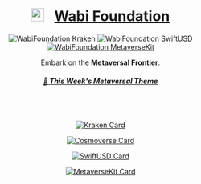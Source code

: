 <!-- markdownlint-configure-file {
  "MD013": {
    "code_blocks": false,
    "tables": false
  },
  "MD033": false,
  "MD041": false
} -->


<div align="center">

# <img width="26" src="https://wabi.foundation/images/author-image-wabi.png">&nbsp;&nbsp;&nbsp;[Wabi Foundation][wabi-foundation]


[![WabiFoundation Kraken][kraken-version-badge]][kraken-swiftpm]
[![WabiFoundation SwiftUSD][swiftusd-version-badge]][swiftusd-swiftpm]
[![WabiFoundation MetaverseKit][metaversekit-version-badge]][metaversekit-swiftpm]

Embark on the **Metaversal Frontier**.
<br/>

##### [🎵 This Week's Metaversal Theme][weekly-metaverse-themesong]

<br/>
<br/>

[![Kraken Card](https://github-readme-stats.vercel.app/api/pin/?username=wabiverse&repo=Kraken&show_icons=true&theme=shades-of-purple)](https://github.com/wabiverse/Kraken)

[![Cosmoverse Card](https://github-readme-stats.vercel.app/api/pin/?username=wabiverse&repo=Cosmoverse&show_icons=true&theme=ocean_dark)](https://github.com/wabiverse/Cosmoverse)

[![SwiftUSD Card](https://github-readme-stats.vercel.app/api/pin/?username=wabiverse&repo=SwiftUSD&show_icons=true&theme=cobalt)](https://github.com/wabiverse/SwiftUSD)

[![MetaverseKit Card](https://github-readme-stats.vercel.app/api/pin/?username=wabiverse&repo=MetaverseKit&show_icons=true&theme=radical)](https://github.com/wabiverse/MetaverseKit)

<br/>
<br/>

<!-- ![WabiFoundation (version)]() -->

[weekly-metaverse-themesong]: https://youtu.be/6UFyh7_GqSc?si=JFEdgfugK2n9Dq5n

[wabi-foundation]: https://wabi.foundation
[wabi-foundation-logo]: https://wabi.foundation/bb9f48ae83c2718cc0f5.svg

[kraken-swiftpm]: https://swiftpackageindex.com/wabiverse/Kraken
[swiftusd-swiftpm]: https://swiftpackageindex.com/wabiverse/SwiftUSD
[metaversekit-swiftpm]: https://swiftpackageindex.com/wabiverse/MetaverseKit

[kraken-version-badge]: https://img.shields.io/badge/Kraken-v1.0.9-8A2BE2
[swiftusd-version-badge]: https://img.shields.io/badge/SwiftUSD-v23.11.35-3A82EF
[metaversekit-version-badge]: https://img.shields.io/badge/MetaverseKit-v1.7.2-EA538D
